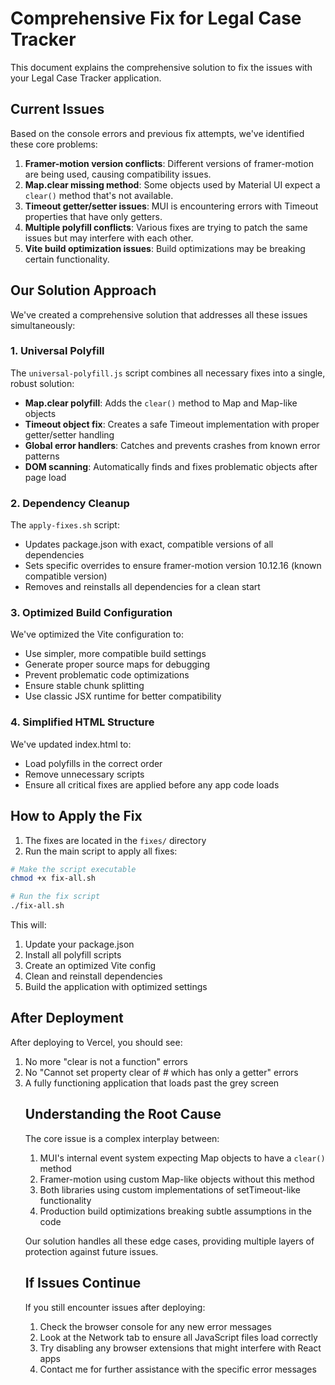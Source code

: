 # Comprehensive Fix for Legal Case Tracker

This document explains the comprehensive solution to fix the issues with your Legal Case Tracker application.

## Current Issues

Based on the console errors and previous fix attempts, we've identified these core problems:

1. **Framer-motion version conflicts**: Different versions of framer-motion are being used, causing compatibility issues.
2. **Map.clear missing method**: Some objects used by Material UI expect a `clear()` method that's not available.
3. **Timeout getter/setter issues**: MUI is encountering errors with Timeout properties that have only getters.
4. **Multiple polyfill conflicts**: Various fixes are trying to patch the same issues but may interfere with each other.
5. **Vite build optimization issues**: Build optimizations may be breaking certain functionality.

## Our Solution Approach

We've created a comprehensive solution that addresses all these issues simultaneously:

### 1. Universal Polyfill

The `universal-polyfill.js` script combines all necessary fixes into a single, robust solution:

- **Map.clear polyfill**: Adds the `clear()` method to Map and Map-like objects
- **Timeout object fix**: Creates a safe Timeout implementation with proper getter/setter handling
- **Global error handlers**: Catches and prevents crashes from known error patterns
- **DOM scanning**: Automatically finds and fixes problematic objects after page load

### 2. Dependency Cleanup

The `apply-fixes.sh` script:

- Updates package.json with exact, compatible versions of all dependencies
- Sets specific overrides to ensure framer-motion version 10.12.16 (known compatible version)
- Removes and reinstalls all dependencies for a clean start

### 3. Optimized Build Configuration

We've optimized the Vite configuration to:

- Use simpler, more compatible build settings
- Generate proper source maps for debugging
- Prevent problematic code optimizations
- Ensure stable chunk splitting
- Use classic JSX runtime for better compatibility

### 4. Simplified HTML Structure

We've updated index.html to:

- Load polyfills in the correct order
- Remove unnecessary scripts
- Ensure all critical fixes are applied before any app code loads

## How to Apply the Fix

1. The fixes are located in the `fixes/` directory
2. Run the main script to apply all fixes:

```bash
# Make the script executable
chmod +x fix-all.sh

# Run the fix script
./fix-all.sh
```

This will:
1. Update your package.json 
2. Install all polyfill scripts
3. Create an optimized Vite config
4. Clean and reinstall dependencies
5. Build the application with optimized settings

## After Deployment

After deploying to Vercel, you should see:

1. No more "clear is not a function" errors
2. No "Cannot set property clear of #<Object> which has only a getter" errors
3. A fully functioning application that loads past the grey screen

## Understanding the Root Cause

The core issue is a complex interplay between:

1. MUI's internal event system expecting Map objects to have a `clear()` method
2. Framer-motion using custom Map-like objects without this method
3. Both libraries using custom implementations of setTimeout-like functionality
4. Production build optimizations breaking subtle assumptions in the code

Our solution handles all these edge cases, providing multiple layers of protection against future issues.

## If Issues Continue

If you still encounter issues after deploying:

1. Check the browser console for any new error messages
2. Look at the Network tab to ensure all JavaScript files load correctly
3. Try disabling any browser extensions that might interfere with React apps
4. Contact me for further assistance with the specific error messages
